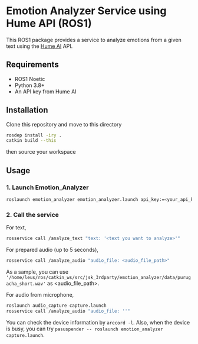 # Emotion Analyzer Service using Hume API (ROS1)

This ROS1 package provides a service to analyze emotions from a given text using the [Hume AI](https://www.hume.ai/) API.

## Requirements

- ROS1 Noetic
- Python 3.8+
- An API key from Hume AI

## Installation

Clone this repository and move to this directory

``` bash
rosdep install -iry .
catkin build --this
```

then source your workspace

## Usage

### 1. Launch Emotion_Analyzer
```bash
roslaunch emotion_analyzer emotion_analyzer.launch api_key:=<your_api_key>
```

### 2. Call the service
For text,
```bash
rosservice call /analyze_text "text: '<text you want to analyze>'"
```
For prepared audio (up to 5 seconds),
```bash
rosservice call /analyze_audio "audio_file: <audio_file_path>"
```
As a sample, you can use `'/home/leus/ros/catkin_ws/src/jsk_3rdparty/emotion_analyzer/data/purugacha_short.wav'` as <audio_file_path>.

For audio from microphone,
```bash
roslaunch audio_capture capture.launch
rosservice call /analyze_audio "audio_file: ''"
```
You can check the device information by `arecord -l`.
Also, when the device is busy, you can try `pasuspender -- roslaunch emotion_analyzer capture.launch`.






